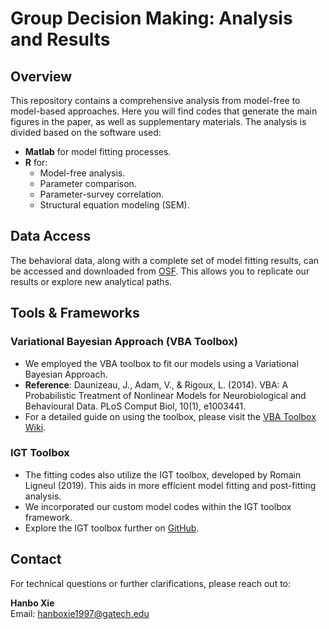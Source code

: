 # Group Decision Making: Analysis and Results

## Overview
This repository contains a comprehensive analysis from model-free to model-based approaches. Here you will find codes that generate the main figures in the paper, as well as supplementary materials. The analysis is divided based on the software used:

- **Matlab** for model fitting processes.
- **R** for:
  - Model-free analysis.
  - Parameter comparison.
  - Parameter-survey correlation.
  - Structural equation modeling (SEM).

## Data Access

The behavioral data, along with a complete set of model fitting results, can be accessed and downloaded from [OSF](https://osf.io/8p9r3/). This allows you to replicate our results or explore new analytical paths.

## Tools & Frameworks

### Variational Bayesian Approach (VBA Toolbox)
- We employed the VBA toolbox to fit our models using a Variational Bayesian Approach.
- **Reference**: Daunizeau, J., Adam, V., & Rigoux, L. (2014). VBA: A Probabilistic Treatment of Nonlinear Models for Neurobiological and Behavioural Data. PLoS Comput Biol, 10(1), e1003441.
- For a detailed guide on using the toolbox, please visit the [VBA Toolbox Wiki](https://mbb-team.github.io/VBA-toolbox/wiki/).

### IGT Toolbox
- The fitting codes also utilize the IGT toolbox, developed by Romain Ligneul (2019). This aids in more efficient model fitting and post-fitting analysis.
- We incorporated our custom model codes within the IGT toolbox framework.
- Explore the IGT toolbox further on [GitHub](https://github.com/romainligneul/igt-toolbox).

## Contact

For technical questions or further clarifications, please reach out to:

**Hanbo Xie**  
Email: [hanboxie1997@gatech.edu](mailto:hanboxie1997@gatech.edu)

